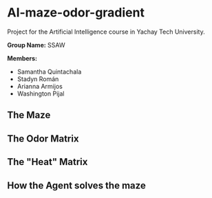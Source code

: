 # AI-maze-odor-gradient
Project for the Artificial Intelligence course in Yachay Tech University. 

**Group Name:** SSAW

**Members:**
  - Samantha Quintachala
  - Stadyn Román
  - Arianna Armijos
  - Washington Pijal
 
 ## The Maze
 
 ## The Odor Matrix
 
 ## The "Heat" Matrix
 
 ## How the Agent solves the maze
